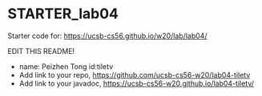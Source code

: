 # STARTER_lab04

Starter code for: <https://ucsb-cs56.github.io/w20/lab/lab04/>

EDIT THIS README!
* name: Peizhen Tong id:tiletv
* Add link to your repo, https://github.com/ucsb-cs56-w20/lab04-tiletv
* Add link to your javadoc, https://ucsb-cs56-w20.github.io/lab04-tiletv/
